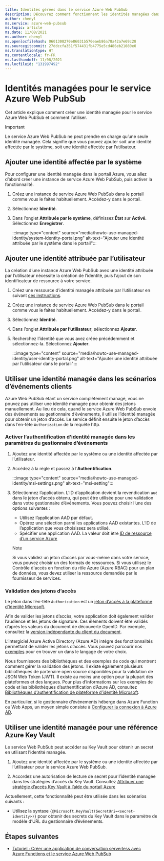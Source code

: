 ```yaml
---
title: Identités gérées dans le service Azure Web PubSub
description: Découvrez comment fonctionnent les identités managées dans le service Azure Web PubSub, et comment utiliser une identité managée dans des scénarios serverless.
author: chenyl
ms.service: azure-web-pubsub
ms.topic: article
ms.date: 11/08/2021
ms.author: chenyl
ms.openlocfilehash: 0601308270e86031b570eaeb86a78a42a7e69c28
ms.sourcegitcommit: 27ddccfa351f574431fb4775e5cd486eb21080e0
ms.translationtype: HT
ms.contentlocale: fr-FR
ms.lasthandoff: 11/08/2021
ms.locfileid: "131997492"
---
```

# <a name="managed-identities-for-azure-web-pubsub-service"></a>Identités managées pour le service Azure Web PubSub

Cet article explique comment créer une identité managée pour le service Azure Web PubSub et comment l’utiliser.

> [!Important] 
> Le service Azure Web PubSub ne peut prendre en charge qu’une seule identité managée. Cela signifie que vous pouvez ajouter soit une identité affectée par le système, soit une identité affectée par l’utilisateur. 

## <a name="add-a-system-assigned-identity"></a>Ajouter une identité affectée par le système

Pour configurer une identité managée dans le portail Azure, vous allez d’abord créer une instance de service Azure Web PubSub, puis activer la fonctionnalité.

1. Créez une instance de service Azure Web PubSub dans le portail comme vous le faites habituellement. Accédez-y dans le portail.

2. Sélectionnez **Identité**.

4. Dans l’onglet **Attribuée par le système**, définissez **État** sur **Activé**. Sélectionnez **Enregistrer**.

    :::image type="content" source="media/howto-use-managed-identity/system-identity-portal.png" alt-text="Ajouter une identité attribuée par le système dans le portail":::

## <a name="add-a-user-assigned-identity"></a>Ajouter une identité attribuée par l’utilisateur

La création d’une instance Azure Web PubSub avec une identité attribuée par l’utilisateur nécessite la création de l’identité, puis l’ajout de son identificateur de ressource à votre service.

1. Créez une ressource d’identité managée attribuée par l’utilisateur en suivant [ces instructions](../active-directory/managed-identities-azure-resources/how-to-manage-ua-identity-portal.md#create-a-user-assigned-managed-identity).

2. Créez une instance de service Azure Web PubSub dans le portail comme vous le faites habituellement. Accédez-y dans le portail.

3. Sélectionnez **Identité**.

4. Dans l’onglet **Attribuée par l’utilisateur**, sélectionnez **Ajouter**.

5. Recherchez l’identité que vous avez créée précédemment et sélectionnez-la. Sélectionnez **Ajouter**.

    :::image type="content" source="media/howto-use-managed-identity/user-identity-portal.png" alt-text="Ajouter une identité attribuée par l’utilisateur dans le portail":::

## <a name="use-a-managed-identity-in-client-events-scenarios"></a>Utiliser une identité managée dans les scénarios d’événements clients

Azure Web PubSub étant un service complètement managé, vous ne pouvez pas utiliser une identité managée pour obtenir des jetons manuellement. Au lieu de cela, quand le service Azure Web PubSub envoie des événements au gestionnaire d’événements, il utilise l’identité managée pour obtenir un jeton d’accès. Le service définit ensuite le jeton d’accès dans l’en-tête `Authorization` de la requête http.

### <a name="enable-managed-identity-authentication-in-event-handler-settings"></a>Activer l’authentification d’identité managée dans les paramètres du gestionnaire d’événements

1. Ajoutez une identité affectée par le système ou une identité affectée par l’utilisateur.

2. Accédez à la règle et passez à l’**Authentification**.

    :::image type="content" source="media/howto-use-managed-identity/msi-settings.png" alt-text="msi-setting":::

3. Sélectionnez l’application. L’ID d’application devient la revendication `aud` dans le jeton d’accès obtenu, qui peut être utilisée pour une validation dans votre gestionnaire d’événements. Vous pouvez choisir l’une des options suivantes :
    - Utilisez l’application AAD par défaut.
    - Opérez une sélection parmi les applications AAD existantes. L’ID de l’application que vous choisissez sera utilisé.
    - Spécifier une application AAD. La valeur doit être [ID de ressource d’un service Azure](../active-directory/managed-identities-azure-resources/services-support-managed-identities.md#azure-services-that-support-azure-ad-authentication)

    > [!NOTE]
    > Si vous validez un jeton d’accès par vous-même dans votre service, vous pouvez choisir un des formats de ressources. Si vous utilisez le Contrôle d'accès en fonction du rôle Azure (Azure RBAC) pour un plan de données, vous devez utiliser la ressource demandée par le fournisseur de services.

### <a name="validate-access-tokens"></a>Validation des jetons d’accès

Le jeton dans l’en-tête `Authorization` est un [jeton d’accès à la plateforme d’identité Microsoft](../active-directory/develop/access-tokens.md#validating-tokens).

Afin de valider les jetons d’accès, votre application doit également valider l’audience et les jetons de signature. Ces éléments doivent être validés d’après les valeurs du document de découverte OpenID. Par exemple, consultez la [version indépendante du client du document](https://login.microsoftonline.com/common/.well-known/openid-configuration).

L’intergiciel Azure Active Directory (Azure AD) intègre des fonctionnalités permettant de valider les jetons d’accès. Vous pouvez parcourir nos [exemples](../active-directory/develop/sample-v2-code.md) pour en trouver un dans le langage de votre choix.

Nous fournissons des bibliothèques et des exemples de code qui montrent comment gérer la validation des jetons. Il existe également plusieurs bibliothèques de partenaire open source disponibles pour la validation de JSON Web Token (JWT). Il existe au moins une option pour la plupart des plateformes et des langues. Pour plus d’informations sur les exemples de code et les bibliothèques d’authentification d’Azure AD, consultez [Bibliothèques d’authentification de plateforme d’identité Microsoft](../active-directory/develop/reference-v2-libraries.md).

En particulier, si le gestionnaire d’événements héberge dans Azure Function ou Web Apps, un moyen simple consiste à [Configurer la connexion à Azure AD](../app-service/configure-authentication-provider-aad.md).

## <a name="use-a-managed-identity-for-key-vault-reference"></a>Utiliser une identité managée pour une référence Azure Key Vault

Le service Web PubSub peut accéder au Key Vault pour obtenir un secret en utilisant l’identité managée.

1. Ajoutez une identité affectée par le système ou une identité affectée par l’utilisateur pour le service Azure Web PubSub.

2. Accordez une autorisation de lecture de secret pour l’identité managée dans les stratégies d’accès du Key Vault. Consultez [Attribuer une stratégie d’accès Key Vault à l’aide du portail Azure](../key-vault/general/assign-access-policy-portal.md)

Actuellement, cette fonctionnalité peut être utilisée dans les scénarios suivants :

- Utilisez la syntaxe `{@Microsoft.KeyVault(SecretUri=<secret-identity>)}` pour obtenir des secrets du Key Vault dans le paramètre de modèle d’URL du gestionnaire d’événements.

## <a name="next-steps"></a>Étapes suivantes

- [Tutoriel : Créer une application de conversation serverless avec Azure Functions et le service Azure Web PubSub](quickstart-serverless.md)
